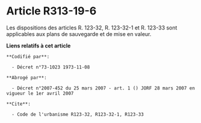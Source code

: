 # Article R313-19-6

Les dispositions des articles R. 123-32, R. 123-32-1 et R. 123-33 sont applicables aux plans de sauvegarde et de mise en
valeur.

**Liens relatifs à cet article**

	**Codifié par**:

	  - Décret n°73-1023 1973-11-08

	**Abrogé par**:

	  - Décret n°2007-452 du 25 mars 2007 - art. 1 () JORF 28 mars 2007 en vigueur le 1er avril 2007

	**Cite**:

	  - Code de l'urbanisme R123-32, R123-32-1, R123-33
